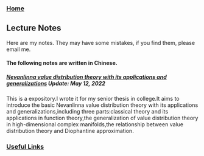 ### [Home](https://artinkevin.github.io/homepage/)
## Lecture Notes
Here are my notes. They may have some mistakes, if you find them, please email me.

#### The following notes are written in Chinese.
##### **[Nevanlinna value distribution theory with its applications and generalizations]()** _Update: May 12, 2022_
This is a expository.I wrote it for my senior thesis in college.It aims to introduce the basic Nevanlinna value distribution theory with its applications and generalizations,including three parts:classical theory and its applications in function theory,the generalization of value distribution theory in high-dimensional complex manifolds,the relationship between value distribution theory and Diophantine approximation.

### [Useful Links]( https://artinkevin.github.io/Links/)

